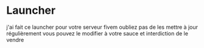 # Launcher
j'ai fait ce launcher pour votre serveur fivem oubliez pas de les mettre à jour régulièrement vous pouvez le modifier à votre sauce et interdiction de le vendre
